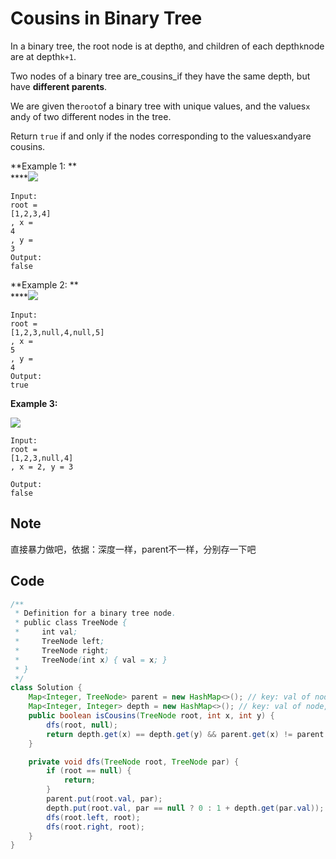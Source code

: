 # Cousins in Binary Tree

In a binary tree, the root node is at depth`0`, and children of each depth`k`node are at depth`k+1`.

Two nodes of a binary tree are_cousins_if they have the same depth, but have **different parents**.

We are given the`root`of a binary tree with unique values, and the values`x` and`y` of two different nodes in the tree.

Return `true` if and only if the nodes corresponding to the values`x`and`y`are cousins.

**Example 1:  **\
****![](https://assets.leetcode.com/uploads/2019/02/12/q1248-01.png)

```
Input: 
root = 
[1,2,3,4]
, x = 
4
, y = 
3
Output: 
false
```

**Example 2:  **\
****![](https://assets.leetcode.com/uploads/2019/02/12/q1248-02.png)

```
Input: 
root = 
[1,2,3,null,4,null,5]
, x = 
5
, y = 
4
Output: 
true
```

**Example 3:**

![](https://assets.leetcode.com/uploads/2019/02/13/q1248-03.png)

```
Input: 
root = 
[1,2,3,null,4]
, x = 2, y = 3

Output: 
false
```

## Note

直接暴力做吧，依据：深度一样，parent不一样，分别存一下吧

## Code

```java
/**
 * Definition for a binary tree node.
 * public class TreeNode {
 *     int val;
 *     TreeNode left;
 *     TreeNode right;
 *     TreeNode(int x) { val = x; }
 * }
 */
class Solution {
    Map<Integer, TreeNode> parent = new HashMap<>(); // key: val of node, val: parent node
    Map<Integer, Integer> depth = new HashMap<>(); // key: val of node, val: depth
    public boolean isCousins(TreeNode root, int x, int y) {
        dfs(root, null);
        return depth.get(x) == depth.get(y) && parent.get(x) != parent.get(y);
    }

    private void dfs(TreeNode root, TreeNode par) {
        if (root == null) {
            return;
        }
        parent.put(root.val, par);
        depth.put(root.val, par == null ? 0 : 1 + depth.get(par.val));
        dfs(root.left, root);
        dfs(root.right, root);
    }
}
```

